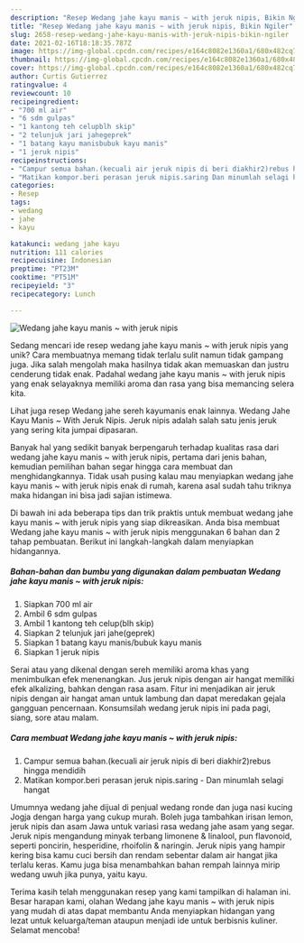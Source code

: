 ```yaml
---
description: "Resep Wedang jahe kayu manis ~ with jeruk nipis, Bikin Ngiler"
title: "Resep Wedang jahe kayu manis ~ with jeruk nipis, Bikin Ngiler"
slug: 2658-resep-wedang-jahe-kayu-manis-with-jeruk-nipis-bikin-ngiler
date: 2021-02-16T18:18:35.787Z
image: https://img-global.cpcdn.com/recipes/e164c8082e1360a1/680x482cq70/wedang-jahe-kayu-manis-with-jeruk-nipis-foto-resep-utama.jpg
thumbnail: https://img-global.cpcdn.com/recipes/e164c8082e1360a1/680x482cq70/wedang-jahe-kayu-manis-with-jeruk-nipis-foto-resep-utama.jpg
cover: https://img-global.cpcdn.com/recipes/e164c8082e1360a1/680x482cq70/wedang-jahe-kayu-manis-with-jeruk-nipis-foto-resep-utama.jpg
author: Curtis Gutierrez
ratingvalue: 4
reviewcount: 10
recipeingredient:
- "700 ml air"
- "6 sdm gulpas"
- "1 kantong teh celupblh skip"
- "2 telunjuk jari jahegeprek"
- "1 batang kayu manisbubuk kayu manis"
- "1 jeruk nipis"
recipeinstructions:
- "Campur semua bahan.(kecuali air jeruk nipis di beri diakhir2)rebus hingga mendidih"
- "Matikan kompor.beri perasan jeruk nipis.saring Dan minumlah selagi hangat"
categories:
- Resep
tags:
- wedang
- jahe
- kayu

katakunci: wedang jahe kayu 
nutrition: 111 calories
recipecuisine: Indonesian
preptime: "PT23M"
cooktime: "PT51M"
recipeyield: "3"
recipecategory: Lunch

---
```



![Wedang jahe kayu manis ~ with jeruk nipis](https://img-global.cpcdn.com/recipes/e164c8082e1360a1/680x482cq70/wedang-jahe-kayu-manis-with-jeruk-nipis-foto-resep-utama.jpg)

Sedang mencari ide resep wedang jahe kayu manis ~ with jeruk nipis yang unik? Cara membuatnya memang tidak terlalu sulit namun tidak gampang juga. Jika salah mengolah maka hasilnya tidak akan memuaskan dan justru cenderung tidak enak. Padahal wedang jahe kayu manis ~ with jeruk nipis yang enak selayaknya memiliki aroma dan rasa yang bisa memancing selera kita.

Lihat juga resep Wedang jahe sereh kayumanis enak lainnya. Wedang Jahe Kayu Manis ~ With Jeruk Nipis. Jeruk nipis adalah salah satu jenis jeruk yang sering kita jumpai dipasaran.

Banyak hal yang sedikit banyak berpengaruh terhadap kualitas rasa dari wedang jahe kayu manis ~ with jeruk nipis, pertama dari jenis bahan, kemudian pemilihan bahan segar hingga cara membuat dan menghidangkannya. Tidak usah pusing kalau mau menyiapkan wedang jahe kayu manis ~ with jeruk nipis enak di rumah, karena asal sudah tahu triknya maka hidangan ini bisa jadi sajian istimewa.


Di bawah ini ada beberapa tips dan trik praktis untuk membuat wedang jahe kayu manis ~ with jeruk nipis yang siap dikreasikan. Anda bisa membuat Wedang jahe kayu manis ~ with jeruk nipis menggunakan 6 bahan dan 2 tahap pembuatan. Berikut ini langkah-langkah dalam menyiapkan hidangannya.

<!--inarticleads1-->

##### Bahan-bahan dan bumbu yang digunakan dalam pembuatan Wedang jahe kayu manis ~ with jeruk nipis:

1. Siapkan 700 ml air
1. Ambil 6 sdm gulpas
1. Ambil 1 kantong teh celup(blh skip)
1. Siapkan 2 telunjuk jari jahe(geprek)
1. Siapkan 1 batang kayu manis/bubuk kayu manis
1. Siapkan 1 jeruk nipis


Serai atau yang dikenal dengan sereh memiliki aroma khas yang menimbulkan efek menenangkan. Jus jeruk nipis dengan air hangat memiliki efek alkalizing, bahkan dengan rasa asam. Fitur ini menjadikan air jeruk nipis dengan air hangat aman untuk lambung dan dapat meredakan gejala gangguan pencernaan. Konsumsilah wedang jeruk nipis ini pada pagi, siang, sore atau malam. 

<!--inarticleads2-->

##### Cara membuat Wedang jahe kayu manis ~ with jeruk nipis:

1. Campur semua bahan.(kecuali air jeruk nipis di beri diakhir2)rebus hingga mendidih
1. Matikan kompor.beri perasan jeruk nipis.saring - Dan minumlah selagi hangat


Umumnya wedang jahe dijual di penjual wedang ronde dan juga nasi kucing Jogja dengan harga yang cukup murah. Boleh juga tambahkan irisan lemon, jeruk nipis dan asam Jawa untuk variasi rasa wedang jahe asam yang segar. Jeruk nipis mengandung minyak terbang limonene &amp; linalool, pun flavonoid, seperti poncirin, hesperidine, rhoifolin &amp; naringin. Jeruk nipis yang hampir kering bisa kamu cuci bersih dan rendam sebentar dalam air hangat jika terlalu keras. Kamu juga bisa menambahkan bahan rempah lainnya mirip wedang uwuh jika punya, yaitu kayu. 

Terima kasih telah menggunakan resep yang kami tampilkan di halaman ini. Besar harapan kami, olahan Wedang jahe kayu manis ~ with jeruk nipis yang mudah di atas dapat membantu Anda menyiapkan hidangan yang lezat untuk keluarga/teman ataupun menjadi ide untuk berbisnis kuliner. Selamat mencoba!
